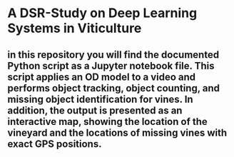 # A DSR-Study on Deep Learning Systems in Viticulture

## in this repository you will find the documented Python script as a Jupyter notebook file. This script applies an OD model to a video and performs object tracking, object counting, and missing object identification for vines. In addition, the output is presented as an interactive map, showing the location of the vineyard and the locations of missing vines with exact GPS positions.
